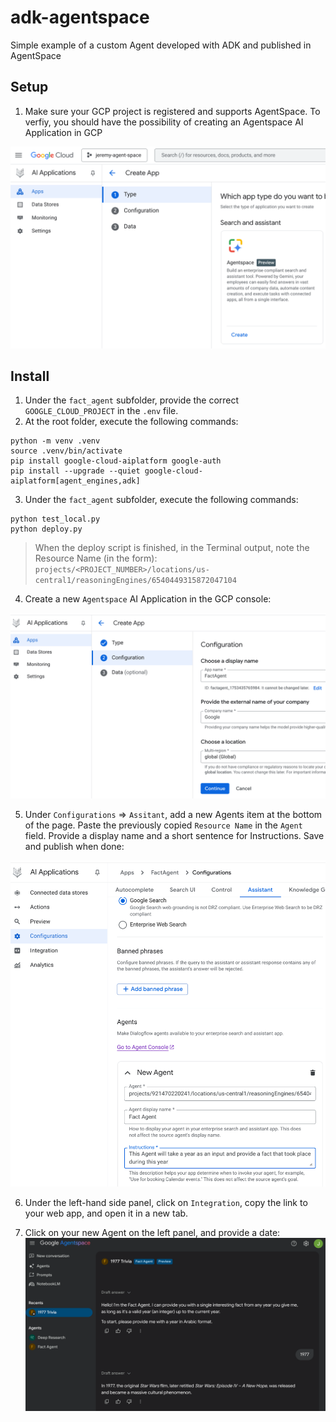 # adk-agentspace
Simple example of a custom Agent developed with ADK and published in AgentSpace

## Setup

1. Make sure your GCP project is registered and supports AgentSpace. To verfiy, you should have the possibility of creating an Agentspace AI Application in GCP

![](imgs/img0.png)



## Install

1. Under the `fact_agent` subfolder, provide the correct `GOOGLE_CLOUD_PROJECT` in the `.env` file.
2. At the root folder, execute the following commands:

```shell
python -m venv .venv
source .venv/bin/activate
pip install google-cloud-aiplatform google-auth
pip install --upgrade --quiet google-cloud-aiplatform[agent_engines,adk]
```

3. Under the `fact_agent` subfolder, execute the following commands:

```shell
python test_local.py
python deploy.py
```

> When the deploy script is finished, in the Terminal output, note the Resource Name (in the form): `projects/<PROJECT_NUMBER>/locations/us-central1/reasoningEngines/6540449315872047104`

4. Create a new `Agentspace` AI Application in the GCP console:

![](imgs/img1.png)

5. Under `Configurations` => `Assitant`, add a new Agents item at the bottom of the page. Paste the previously copied `Resource Name` in the `Agent` field. Provide a display name and a short sentence for Instructions. Save and publish when done:

![](imgs/img2.png)

6. Under the left-hand side panel, click on `Integration`, copy the link to your web app, and open it in a new tab.

7. Click on your new Agent on the left panel, and provide a date:
![](imgs/img3.png)